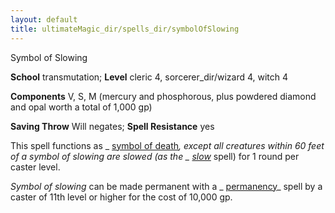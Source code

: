 ```yaml
---
layout: default
title: ultimateMagic_dir/spells_dir/symbolOfSlowing
---
```

Symbol of Slowing

**School** transmutation; **Level** cleric 4, sorcerer_dir/wizard 4, witch 4

**Components** V, S, M (mercury and phosphorous, plus powdered diamond and opal worth a total of 1,000 gp)

**Saving Throw** Will negates; **Spell Resistance** yes

This spell functions as _ [symbol of death](spells_dir/symbolOfDeath#_symbol-of-death)_, except all creatures within 60 feet of a _symbol of slowing_ are slowed (as the _ [slow](spells_dir/slow#_slow)_ spell) for 1 round per caster level.

_Symbol of slowing_ can be made permanent with a _ [permanency](spells_dir/permanency#_permanency)_ spell by a caster of 11th level or higher for the cost of 10,000 gp.

